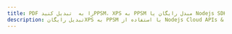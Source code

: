 ---title: PDF را به  تبدیل کنیدPPSM، XPS به PPSM مبدل رایگان یا Nodejs SDKdescription: تبدیل رایگانXPS به PPSM با استفاده از Nodejs Cloud APIs & SDK همچنین اسناد PDF را در Cloud ایجاد، ویرایش و رندر کنید.---
